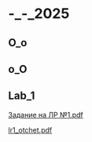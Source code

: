 # -_-_2025

## O_o 

## o_O

## Lab_1

[Задание на ЛР №1.pdf](https://github.com/user-attachments/files/22642493/1.pdf)

[lr1_otchet.pdf](https://github.com/user-attachments/files/22666158/lr1_otchet.pdf)
